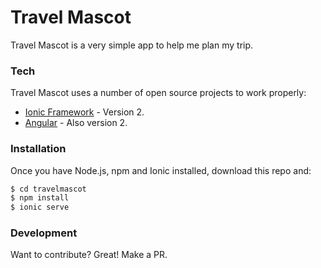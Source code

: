 # Travel Mascot
Travel Mascot is a very simple app to help me plan my trip.

### Tech
Travel Mascot uses a number of open source projects to work properly:

* [Ionic Framework](http://ionicframework.com/) - Version 2.
* [Angular](https://angular.io/) - Also version 2.

### Installation

Once you have Node.js, npm and Ionic installed, download this repo and:

```sh
$ cd travelmascot
$ npm install
$ ionic serve
```

### Development

Want to contribute? Great! Make a PR.
